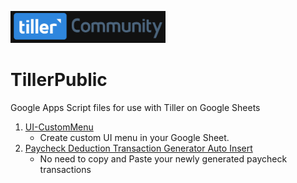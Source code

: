 ![Tiller](tiller.community.png)
# TillerPublic

Google Apps Script files for use with Tiller on Google Sheets

1. [UI-CustomMenu](./UI-CustomMenu)
   - Create custom UI menu in your Google Sheet.
3. [Paycheck Deduction Transaction Generator Auto Insert](./PaycheckDeductionTransactionGeneratorAutoInsert)
   - No need to copy and Paste your newly generated paycheck transactions

